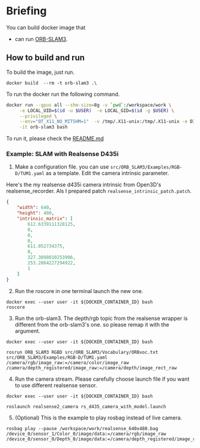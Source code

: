 # Briefing
You can build docker image that 

- can run [ORB-SLAM3](https://github.com/UZ-SLAMLab/ORB_SLAM3).

## How to build and run
To build the image, just run.

```
docker build  --rm -t orb-slam3 .\
```

To run the docker run the following command.

```bash
docker run --gpus all --shm-size=8g -v `pwd`:/workspace/work \
     -e LOCAL_UID=$(id -u $USER)  -e LOCAL_GID=$(id -g $USER) \
     --privileged \
     --env="QT_X11_NO_MITSHM=1"  -v /tmp/.X11-unix:/tmp/.X11-unix -e DISPLAY=$DISPLAY \
     -it orb-slam3 bash
```

To run it, please check the [README.md](https://github.com/UZ-SLAMLab/ORB_SLAM3)

### Example: SLAM with Realsense D435i
1. Make a configuration file. you can use `src/ORB_SLAM3/Examples/RGB-D/TUM1.yaml` as a template. Edit the camera intrinsic parameter.

Here's the my realsense d435i camera intrinsic from Open3D's realsense_recorder. Als I prepared patch `realsense_intrinsic_patch.patch`.

```json
{
    "width": 640,
    "height": 480,
    "intrinsic_matrix": [
        612.6339111328125,
        0,
        0,
        0,
        611.052734375,
        0,
        327.3898010253906,
        253.2864227294922,
        1
    ]
}
```

2. Run the roscore in one terminal launch the new one.

```
docker exec --user user -it ${DOCKER_CONTAINER_ID} bash
roscore
```

3. Run the orb-slam3. The depth/rgb topic from the realsense wrapper is different from the orb-slam3's one. so please remap it with the argument.

```
docker exec --user user -it ${DOCKER_CONTAINER_ID} bash

rosrun ORB_SLAM3 RGBD src/ORB_SLAM3/Vocabulary/ORBvoc.txt src/ORB_SLAM3/Examples/RGB-D/TUM1.yaml /camera/rgb/image_raw:=/camera/color/image_raw /camera/depth_registered/image_raw:=/camera/depth/image_rect_raw
```

4. Run the camera stream. Please carefully choose launch file if you want to use different realsense sensor.

```
docker exec --user user -it ${DOCKER_CONTAINER_ID} bash

roslaunch realsense2_camera rs_d435_camera_with_model.launch
```

5. (Optional) This is the example to play rosbag instead of live camera.

```
rosbag play --pause /workspace/work/realsense_640x480.bag /device_0/sensor_1/Color_0/image/data:=/camera/rgb/image_raw /device_0/sensor_0/Depth_0/image/data:=/camera/depth_registered/image_raw
```